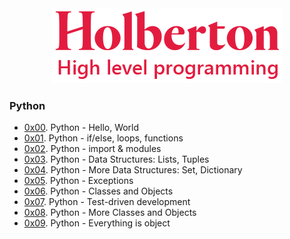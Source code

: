 <div align=center>  
    <img  
    style="text-align:center"  
    src="https://raw.githubusercontent.com/coding-max/hbtn_config/main/assets/head_high-level.png"  
    alt="Holberton School"/>  
</div>

### Python

- [0x00](https://github.com/coding-max/holbertonschool-higher_level_programming/tree/main/0x00-python-hello_world). Python - Hello, World  
- [0x01](https://github.com/coding-max/holbertonschool-higher_level_programming/tree/main/0x01-python-if_else_loops_functions). Python - if/else, loops, functions  
- [0x02](https://github.com/coding-max/holbertonschool-higher_level_programming/tree/main/0x02-python-import_modules). Python - import & modules  
- [0x03](https://github.com/coding-max/holbertonschool-higher_level_programming/tree/main/0x03-python-data_structures). Python - Data Structures: Lists, Tuples  
- [0x04](https://github.com/coding-max/holbertonschool-higher_level_programming/tree/main/0x04-python-more_data_structures). Python - More Data Structures: Set, Dictionary  
- [0x05](https://github.com/coding-max/holbertonschool-higher_level_programming/tree/main/0x05-python-exceptions). Python - Exceptions  
- [0x06](https://github.com/coding-max/holbertonschool-higher_level_programming/tree/main/0x06-python-classes). Python - Classes and Objects  
- [0x07](https://github.com/coding-max/holbertonschool-higher_level_programming/tree/main/0x07-python-test_driven_development). Python - Test-driven development  
- [0x08](https://github.com/coding-max/holbertonschool-higher_level_programming/tree/main/0x08-python-more_classes). Python - More Classes and Objects  
- [0x09](https://github.com/coding-max/holbertonschool-higher_level_programming/tree/main/0x09-python-everything_is_object). Python - Everything is object
